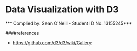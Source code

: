 Data Visualization with D3
===========================

*** Complied by: Sean O'Neill - Student ID No. 13155245***


####references
* https://github.com/d3/d3/wiki/Gallery
